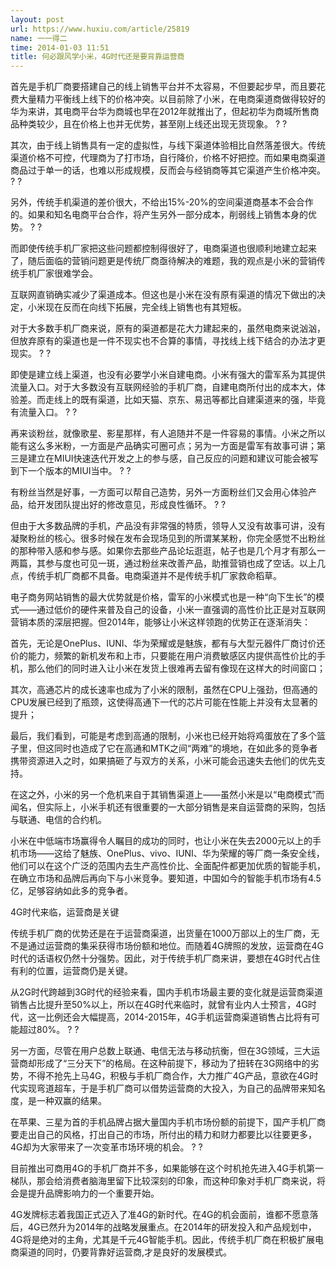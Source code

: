```yaml
---
layout: post
url: https://www.huxiu.com/article/25819
name: 一一得二
time: 2014-01-03 11:51
title: 何必跟风学小米，4G时代还是要背靠运营商
---
```

首先是手机厂商要搭建自己的线上销售平台并不太容易，不但要起步早，而且要花费大量精力平衡线上线下的价格冲突。以目前除了小米，在电商渠道商做得较好的华为来讲，其电商平台华为商城也早在2012年就推出了，但起初华为商城所售商品种类较少，且在价格上也并无优势，甚至刚上线还出现无货现象。 ? ?

其次，由于线上销售具有一定的虚拟性，与线下渠道体验相比自然落差很大。传统渠道价格不可控，代理商为了打市场，自行降价，价格不好把控。而如果电商渠道商品过于单一的话，也难以形成规模，反而会与经销商等其它渠道产生价格冲突。 ? ?

另外，传统手机渠道的差价很大，不给出15%-20%的空间渠道商基本不会合作的。如果和知名电商平台合作，将产生另外一部分成本，削弱线上销售本身的优势。 ? ?

而即使传统手机厂家把这些问题都控制得很好了，电商渠道也很顺利地建立起来了，随后面临的营销问题更是传统厂商亟待解决的难题，我的观点是小米的营销传统手机厂家很难学会。

互联网直销确实减少了渠道成本。但这也是小米在没有原有渠道的情况下做出的决定，小米现在反而在向线下拓展，完全线上销售也有其短板。

对于大多数手机厂商来说，原有的渠道都是花大力建起来的，虽然电商来说汹汹，但放弃原有的渠道也是一件不现实也不合算的事情，寻找线上线下结合的办法才更现实。 ? ?

即使是建立线上渠道，也没有必要学小米自建电商。小米有强大的雷军系为其提供流量入口。对于大多数没有互联网经验的手机厂商，自建电商所付出的成本大，体验差。而走线上的既有渠道，比如天猫、京东、易迅等都比自建渠道来的强，毕竟有流量入口。 ? ?

再来谈粉丝，就像歌星、影星那样，有人追随并不是一件容易的事情。小米之所以能有这么多米粉，一方面是产品确实可圈可点；另为一方面是雷军有故事可讲；第三是建立在MIUI快速迭代开发之上的参与感，自己反应的问题和建议可能会被写到下一个版本的MIUI当中。 ? ?

有粉丝当然是好事，一方面可以帮自己造势，另外一方面粉丝们又会用心体验产品，给开发团队提出好的修改意见，形成良性循环。 ? ?

但由于大多数品牌的手机，产品没有非常强的特质，领导人又没有故事可讲，没有凝聚粉丝的核心。很多时候在发布会现场见到的所谓某某粉，你完全感觉不出粉丝的那种带入感和参与感。如果你去那些产品论坛逛逛，帖子也是几个月才有那么一两篇，其参与度也可见一斑，通过粉丝来改善产品，助推营销也成了空话。以上几点，传统手机厂商都不具备。电商渠道并不是传统手机厂家救命稻草。

电子商务网站销售的最大优势就是价格，雷军的小米模式也是一种“向下生长”的模式——通过低价的硬件来普及自己的设备，小米一直强调的高性价比正是对互联网营销本质的深层把握。但2014年，能够让小米这样领跑的优势正在逐渐消失：　　

首先，无论是OnePlus、IUNI、华为荣耀或是魅族，都有与大型元器件厂商讨价还价的能力，频繁的新机发布和上市，只要能在用户消费敏感区内提供高性价比的手机，那么他们的同时进入让小米在发货上很难再去留有像现在这样大的时间窗口；　　

其次，高通芯片的成长速率也成为了小米的限制，虽然在CPU上强劲，但高通的CPU发展已经到了瓶颈，这使得高通下一代的芯片可能在性能上并没有太显著的提升；

最后，我们看到，可能是考虑到高通的限制，小米也已经开始将鸡蛋放在了多个篮子里，但这同时也造成了它在高通和MTK之间“两难”的境地，在如此多的竞争者携带资源进入之时，如果搞砸了与双方的关系，小米可能会迅速失去他们的优先支持。　　

在这之外，小米的另一个危机来自于其销售渠道上——虽然小米是以“电商模式”而闻名，但实际上，小米手机还有很重要的一大部分销售是来自运营商的采购，包括与联通、电信的合约机。

小米在中低端市场赢得令人瞩目的成功的同时，也让小米在失去2000元以上的手机市场——这给了魅族、OnePlus、vivo、IUNI、华为荣耀的等厂商一条安全线，他们可以在这个广泛的范围内去生产高性价比、全面配件都更加优质的智能手机，在确立市场和品牌后再向下与小米竞争。要知道，中国如今的智能手机市场有4.5亿，足够容纳如此多的竞争者。

4G时代来临，运营商是关键

传统手机厂商的优势还是在于运营商渠道，出货量在1000万部以上的生厂商，无不是通过运营商的集采获得市场份额和地位。而随着4G牌照的发放，运营商在4G时代的话语权仍然十分强势。因此，对于传统手机厂商来讲，要想在4G时代占住有利的位置，运营商仍是关键。

从2G时代跨越到3G时代的经验来看，国内手机市场最主要的变化就是运营商渠道销售占比提升至50%以上，所以在4G时代来临时，就曾有业内人士预言，4G时代，这一比例还会大幅提高，2014-2015年，4G手机运营商渠道销售占比将有可能超过80%。 ? ?

另一方面，尽管在用户总数上联通、电信无法与移动抗衡，但在3G领域，三大运营商却形成了“三分天下”的格局。在这种前提下，移动为了扭转在3G网络中的劣势，不得不抢先上马4G，积极与手机厂商合作，大力推广4G产品，意欲在4G时代实现弯道超车，于是手机厂商可以借势运营商的大投入，为自己的品牌带来知名度，是一种双赢的结果。

在苹果、三星为首的手机品牌占据大量国内手机市场份额的前提下，国产手机厂商要走出自己的风格，打出自己的市场，所付出的精力和财力都要比以往要更多，4G却为大家带来了一次变革市场环境的机会。 ? ?

目前推出可商用4G的手机厂商并不多，如果能够在这个时机抢先进入4G手机第一梯队，那会给消费者脑海里留下比较深刻的印象，而这种印象对手机厂商来说，将会是提升品牌影响力的一个重要开始。

4G发牌标志着我国正式迈入了准4G的新时代。在4G的机会面前，谁都不愿意落后，4G已然升为2014年的战略发展重点。在2014年的研发投入和产品规划中，4G将是绝对的主角，尤其是千元4G智能手机。因此，传统手机厂商在积极扩展电商渠道的同时，仍要背靠好运营商,才是良好的发展模式。

